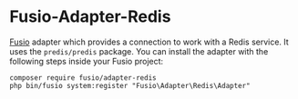 Fusio-Adapter-Redis
=====

[Fusio] adapter which provides a connection to work with a Redis service. It uses the `predis/predis` package. You can
install the adapter with the following steps inside your Fusio project:

    composer require fusio/adapter-redis
    php bin/fusio system:register "Fusio\Adapter\Redis\Adapter"

[Fusio]: https://www.fusio-project.org/
